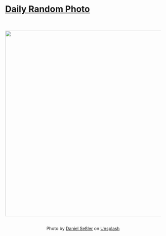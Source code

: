 # [Daily Random Photo](https://www.dailyrandomphoto.com/)

<div align="center">
  <br>
  <br>
  <a href="https://www.dailyrandomphoto.com/p/2025/2025-09-16/"><img src="https://images.unsplash.com/photo-1755371034010-51c25321312d?crop=entropy&cs=tinysrgb&fit=max&fm=jpg&ixid=M3w3NzUwOHwwfDF8cmFuZG9tfHx8fHx8fHx8MTc1Nzk4MzMzNXw&ixlib=rb-4.1.0&q=80&w=1080" width="600px"></a>
  <br>
  <br>
  <p class="has-text-grey">Photo by <a href="https://unsplash.com/@danielsessler?utm_source=Daily%20Random%20Photo&amp;utm_medium=referral" target="_blank" rel="noopener noreferrer">Daniel Seßler</a> on <a href="https://unsplash.com/photos/golden-mountain-peaks-at-sunset-with-dramatic-clouds-IyhdFcaRYqE?utm_source=Daily%20Random%20Photo&amp;utm_medium=referral" target="_blank" rel="noopener noreferrer">Unsplash</a></p>
</div>
